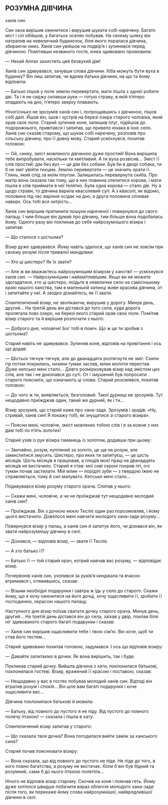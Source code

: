 ## РОЗУМНА ДІВЧИНА

ханів син

Син хана вирішив оженитися і вирушив шукати собі наречену.
Багато міст і сіл обійшов, у багатьох оселях побував.
На своєму шляху він натрапив на невеличкий будиночок, біля якого поралася дівчина, збираючи хмиз.
Ханів син увійшов на подвір’я і зупинився перед дівчиною.
Помітивши незваного гостя, юнка здивовано промовила:

— Нехай Аллах захистить цей безвухий дім!

Ханів син здивувався, зачувши слова дівчини.
Хіба можуть бути вуха в будинку?
Він лиш запитав, чи вдома батьки дівчини, на що та йому відповіла:

— Батько пішов у поле землю перевертати, мати пішла з однієї робити дві.
Та і я не сиджу склавши руки — готую страву, в якій п’ятеро опадають на дно, п’ятеро зверху плавають.

Нічогісінько не зрозумів ханів син і, попрощавшись з дівчиною, пішов собі далі.
Йшов він, ішов і зустрів на березі озера старого чоловіка, який орав своє поле.
Старий зупинив коня, залишив плуг, підійшов до подорожнього, привітався і запитав, що привело юнака в їхнє село.
Ханів син сказав старому, що шукає собі наречену, розповів про сільську дівчину, про її дивну мову.
Старий усміхнувся, похитав головою:

— Ой, синку, зміст мовленого дівчиною дуже простий!
Вона вирішила тебе випробувати, наскільки ти кмітливий.
А ти вуха розвісив...
Зміст її слів простий: дім без вух — це дім без собаки.
Був би в дворі собака, ти б не зміг увійти тихцем.
Землю перевертати — це значить орати її.
Глянь, який слід за моїм плугом.
Залишилась перевернута скиба.
Про матір вона сказала так тому, що в них повинна отелитися корова, і мати пішла в хлів приймати в неї телятко.
Була одна корова — стало дві.
Ну а щодо страви, то дівчина варила квасолевий суп.
А з квасолі, як відомо, половина під час варіння осідає на дно, а друга половина спливає наверх.
Ось тобі вся хитрість...

Ханів син вирішив припинити пошуки нареченої і повернувся до свого палацу.
І чим більше він думав про дівчину, тим більше вона подобалась йому.
Одного разу він покликав до себе найрозумнішого візира і запитав:

— Що сталося з шістьома?

Візир дуже здивувався.
Йому навіть здалося, що ханів син не зовсім при своєму розумі після тривалої мандрівки:

— Хто ці шестеро?
Як їх звати?

— Але ж ви вважаєтесь найрозумнішим візиром у ханстві! — усміхнувся ханів син. — Найрозумнішим і найкмітливішим.
Якщо ви не можете здогадатися, хто ці шестеро, поїдьте в невеличке село на самісінькому краю нашого ханства, там в маленькій хатинці живе красива дівчина, от і запитайте у неї.
А заодно дізнайтесь, як її звати.

Спантеличений візир, не зволікаючи, вирушив у дорогу.
Минув день, другий...
На третій день він дістався до того села, куди дорога пролягала повз озеро, на березі якого старий орав своє поле.
Помітив візир старого та й вирішив розпочати з нього:

— Доброго дня, чоловіче!
Бог тобі в поміч.
Що ж це ти зробив з шістьома?

Старий навіть не здивувався.
Зупинив коня, відповів на привітання і ось що додав:

— Шістьох тягнув-тягнув, але до дванадцяти розтягнути не зміг.
Схили гір потом покрились, низини туман заслав, млин молоти перестав.
Дуже кепсько мені стало...
Довго розмірковував візир над змістом цих слів, але так і не докопався до суті.
От і змушений був попросити старого пояснити, що означають ці слова.
Старий розсміявся, похитав головою:

— До чого ж ти, виявляється, безголовий.
Такої дурниці не зрозумів.
Тут нещодавно приїжджав один, такий же дурний, як і ти...

Візир зрозумів, що старий каже про хана-заде.
Зрозумів і зрадів: «Ну, стривай, ханів син!
Я покажу тобі, як знущатися зі старого візира».

— Поясни мені, чоловіче, зміст мовлених тобою слів і я за кожне з них дам тобі по п’ять золотих!

Старий узяв із рук візира гаманець із золотом, додавши при цьому:

— Звичайно, розум, куплений за золото, це ще не розум, але замислитися змусить.
Шестеро, про яких ти запитуєш, — це шість місяців.
Шість місяців я працював, а плодів моєї праці на дванадцять місяців не вистачило.
Старий я став: мої сиві скроні покрив піт, очі туман почав застилати.
Мій млин — поріділі зуби — з твердою їжею не справляється, тому й сил малувато.
Кепсько мені стало...

Подивувався візир розуму старого орача.
Спитав у нього:

— Скажи мені, чоловіче, а чи не проїжджав тут нещодавно молодий ханів син?

— Проїжджав.
Він з дочкою моєю Тесліє один раз порозмовляв, і йому цього вистачило.
Довелося мені навчати молодого хана-заде розуму...

Повернувся візир у палац, а ханів син й запитує його, чи дізнався він, як звати найрозумнішу дівчину в селі.

— Дізнався, — відповів візир, — звати її Тесліє.

— А хто батько її?

— Батько її — той старий орач, котрий навчав вас розуму, — відповідає візир.

Почервонів ханів син, ухопився за руків’я кинджала та вчасно втримався і, отямившись, сказав:

— Візьми необхідні подарунки і завтра ж їдь у село до старого.
Скажи йому, що я хочу оженитися на його дочці, хочу ощасливити її, зробити її господинею, окрасою нашого палацу.

Наступного дня візир поїхав сватати дочку старого орача.
Минув день, другий...
На третій день дістався він до села, заїхав у двір, поклав біля ніг здивованого старого багаті подарунки і сказав:

— Ханів син вирішив ощасливити тебе і твою сім’ю.
Він хоче, щоб ти став його тестем...

Старий здивовано похитав головою, задумався.
І ось що відповів візиру:

— Давайте запитаємо в дочки.
Як вона вирішить, так і буде.

Покликав старий дочку.
Вийшла дівчина з хати, поклонилася батькові, поклонилася гостеві.
Візир, вражений її красою і поставою, сказав:

— Нещодавно у вас в гостях побував молодий ханів син.
Відтоді він втратив розум і спокій...
Він шле вам багаті подарунки і хоче ощасливити вас...

Дівчина поклонилася батькові й мовила:

— Батьку, від повного до пустого я не піду.
Від пустого до повного полечу птахою! — сказала і пішла в хату.

Спантеличений візир запитав у старого:

— Що сказала твоя дочка?
Вона погодилася вийти заміж за ханського сина?

Старий почав пояснювати візиру:

— Вона сказала, що від повного до пустого не піде.
Не піде до того, в кого повно багатства, а розуму не вистачає.
Коли б він був бідний та розумний, сама б до нього птахою полетіла...

Нічого не відповів візир старому.
Скочив на коня і помчав геть.
Йому дуже хотілося швидше побачити вираз обличчя молодого хана-заде після того, як перекаже йому слова найрозумнішої, найвродливішої дівчини в селі.
